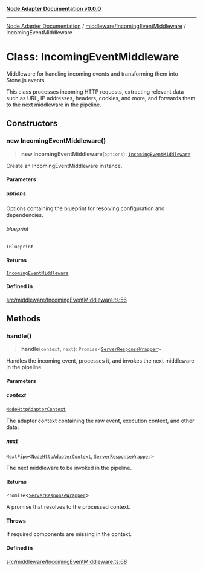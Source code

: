 [**Node Adapter Documentation v0.0.0**](../../../README.md)

***

[Node Adapter Documentation](../../../modules.md) / [middleware/IncomingEventMiddleware](../README.md) / IncomingEventMiddleware

# Class: IncomingEventMiddleware

Middleware for handling incoming events and transforming them into Stone.js events.

This class processes incoming HTTP requests, extracting relevant data such as URL, IP addresses,
headers, cookies, and more, and forwards them to the next middleware in the pipeline.

## Constructors

### new IncomingEventMiddleware()

> **new IncomingEventMiddleware**(`options`): [`IncomingEventMiddleware`](IncomingEventMiddleware.md)

Create an IncomingEventMiddleware instance.

#### Parameters

##### options

Options containing the blueprint for resolving configuration and dependencies.

###### blueprint

`IBlueprint`

#### Returns

[`IncomingEventMiddleware`](IncomingEventMiddleware.md)

#### Defined in

[src/middleware/IncomingEventMiddleware.ts:56](https://github.com/stonemjs/node-adapter/blob/9929d494d97af9b76f0eedfbba8a3119e7dc4922/src/middleware/IncomingEventMiddleware.ts#L56)

## Methods

### handle()

> **handle**(`context`, `next`): `Promise`\<[`ServerResponseWrapper`](../../../ServerResponseWrapper/classes/ServerResponseWrapper.md)\>

Handles the incoming event, processes it, and invokes the next middleware in the pipeline.

#### Parameters

##### context

[`NodeHttpAdapterContext`](../../../declarations/interfaces/NodeHttpAdapterContext.md)

The adapter context containing the raw event, execution context, and other data.

##### next

`NextPipe`\<[`NodeHttpAdapterContext`](../../../declarations/interfaces/NodeHttpAdapterContext.md), [`ServerResponseWrapper`](../../../ServerResponseWrapper/classes/ServerResponseWrapper.md)\>

The next middleware to be invoked in the pipeline.

#### Returns

`Promise`\<[`ServerResponseWrapper`](../../../ServerResponseWrapper/classes/ServerResponseWrapper.md)\>

A promise that resolves to the processed context.

#### Throws

If required components are missing in the context.

#### Defined in

[src/middleware/IncomingEventMiddleware.ts:68](https://github.com/stonemjs/node-adapter/blob/9929d494d97af9b76f0eedfbba8a3119e7dc4922/src/middleware/IncomingEventMiddleware.ts#L68)
